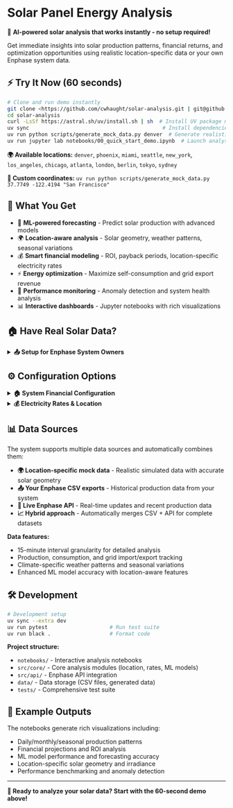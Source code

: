 # Solar Panel Energy Analysis

🌟 **AI-powered solar analysis that works instantly - no setup required!**

Get immediate insights into solar production patterns, financial returns, and optimization opportunities using realistic location-specific data or your own Enphase system data.

## ⚡ Try It Now (60 seconds)

```bash
# Clone and run demo instantly
git clone <https://github.com/cwhaught/solar-analysis.git | git@github.com:cwhaught/solar-analysis.git>
cd solar-analysis
curl -LsSf https://astral.sh/uv/install.sh | sh  # Install UV package manager
uv sync                                           # Install dependencies
uv run python scripts/generate_mock_data.py denver  # Generate realistic data
uv run jupyter lab notebooks/00_quick_start_demo.ipynb  # Launch analysis!
```

**🌍 Available locations:** `denver`, `phoenix`, `miami`, `seattle`, `new_york`, `los_angeles`, `chicago`, `atlanta`, `london`, `berlin`, `tokyo`, `sydney`

**🎯 Custom coordinates:** `uv run python scripts/generate_mock_data.py 37.7749 -122.4194 "San Francisco"`

## 🎯 What You Get

- 🤖 **ML-powered forecasting** - Predict solar production with advanced models
- 🌍 **Location-aware analysis** - Solar geometry, weather patterns, seasonal variations
- 💰 **Smart financial modeling** - ROI, payback periods, location-specific electricity rates
- ⚡ **Energy optimization** - Maximize self-consumption and grid export revenue
- 🚨 **Performance monitoring** - Anomaly detection and system health analysis
- 📊 **Interactive dashboards** - Jupyter notebooks with rich visualizations

## 🏠 Have Real Solar Data?

<details>
<summary><strong>📤 Setup for Enphase System Owners</strong></summary>

### CSV Data (Recommended)
1. Download your Enphase production data as CSV from [Enphase Enlighten](https://enlighten.enphaseenergy.com/)
2. Place CSV files in `data/raw/` directory
3. Run notebooks - they automatically detect and use your real data!

### Live API Integration (Optional)
For real-time data updates:

```bash
# Copy configuration template
cp .env.template .env

# Get API credentials from Enphase Developer Portal
https://developer-v4.enphase.com/docs/quickstart.html

# Run OAuth setup wizard
uv run python src/setup/oauth_setup.py

# Edit .env with your credentials and run notebooks
```

**Your `.env` file:**
```bash
# Enphase API Credentials
ENPHASE_CLIENT_ID=your_client_id
ENPHASE_CLIENT_SECRET=your_client_secret
ENPHASE_SYSTEM_ID=your_system_id

# Location (for electricity rates and solar modeling)
SOLAR_LOCATION_CITY=denver

# System Financial Configuration
SOLAR_SYSTEM_SIZE_KW=10.0
SOLAR_SYSTEM_TOTAL_COST=25000
SOLAR_FEDERAL_TAX_CREDIT_PERCENT=30
```

</details>

## ⚙️ Configuration Options

<details>
<summary><strong>🏠 System Financial Configuration</strong></summary>

Configure your solar system specifications for accurate financial modeling:

```bash
# System specifications
SOLAR_SYSTEM_SIZE_KW=10.0              # System size in kilowatts
SOLAR_SYSTEM_COST_PER_KW=2500          # Cost per kW installed
SOLAR_SYSTEM_TOTAL_COST=25000          # Total system cost (overrides per-kW calc)

# Rebates and incentives
SOLAR_FEDERAL_TAX_CREDIT_PERCENT=30    # Federal tax credit (%)
SOLAR_STATE_REBATE=5000                # State rebates ($)
SOLAR_UTILITY_REBATE=2000              # Utility incentives ($)
SOLAR_OTHER_REBATES=1000               # Other rebates ($)
```

**Automatic calculations:**
- Federal tax credit = Total cost × Tax credit percentage
- Net system cost = Total cost - All rebates and credits
- Payback period = Net cost ÷ Annual electricity savings

</details>

<details>
<summary><strong>💰 Electricity Rates & Location</strong></summary>

Get accurate financial projections with location-specific electricity rates:

```bash
# Location configuration (choose one)
SOLAR_LOCATION_CITY=denver             # Use predefined city
# OR custom coordinates:
# SOLAR_LOCATION_LATITUDE=39.7392
# SOLAR_LOCATION_LONGITUDE=-104.9903

# Enhanced rate accuracy (optional)
NREL_API_KEY=your_free_api_key_here    # Get from https://developer.nrel.gov/signup/
```

**Rate sources (in priority order):**
1. **NREL API** - Utility-specific rates (most accurate)
2. **State averages** - 2025 state-level residential rates
3. **National average** - 16.22¢/kWh fallback

**Features:**
- Automatic rate detection based on your location
- Feed-in tariff estimation for solar exports
- National comparisons and benchmarking

</details>

## 📊 Data Sources

The system supports multiple data sources and automatically combines them:

- **🌍 Location-specific mock data** - Realistic simulated data with accurate solar geometry
- **📤 Your Enphase CSV exports** - Historical production data from your system
- **🔄 Live Enphase API** - Real-time updates and recent production data
- **📈 Hybrid approach** - Automatically merges CSV + API for complete datasets

**Data features:**
- 15-minute interval granularity for detailed analysis
- Production, consumption, and grid import/export tracking
- Climate-specific weather patterns and seasonal variations
- Enhanced ML model accuracy with location-aware features

## 🛠️ Development

```bash
# Development setup
uv sync --extra dev
uv run pytest                    # Run test suite
uv run black .                   # Format code
```

**Project structure:**
- `notebooks/` - Interactive analysis notebooks
- `src/core/` - Core analysis modules (location, rates, ML models)
- `src/api/` - Enphase API integration
- `data/` - Data storage (CSV files, generated data)
- `tests/` - Comprehensive test suite

## 🎨 Example Outputs

The notebooks generate rich visualizations including:
- Daily/monthly/seasonal production patterns
- Financial projections and ROI analysis
- ML model performance and forecasting accuracy
- Location-specific solar geometry and irradiance
- Performance benchmarking and anomaly detection

---

**🚀 Ready to analyze your solar data? Start with the 60-second demo above!**